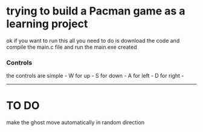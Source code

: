 <h1>trying to build a Pacman game as a learning project </h1>

ok if you want to run this all you need to do is download the code and compile the main.c file and run the main.exe created 

<h3>Controls</h3>
the controls are simple 
 - W for up
 - S for down
 - A for left
 - D for right
 -



------------------------------------------

<h1> TO DO </h1>
make the ghost move automatically in random direction